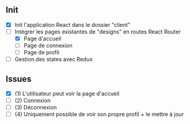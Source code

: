 ## Init

- [x] Init l'application React dans le dossier "client"
- [ ] Intégrer les pages existantes de "designs" en routes React Router
  - [x] Page d'accueil
  - [ ] Page de connexion
  - [ ] Page de profil
- [ ] Gestion des states avec Redux

## Issues

- [x] (1) L'utilisateur peut voir la page d'accueil
- [ ] (2) Connexion
- [ ] (3) Déconnexion
- [ ] (4) Uniquement possible de voir son propre profil + le mettre à jour
